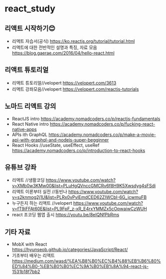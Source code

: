 # react_study

## 리액트 시작하기😊
- 리액트 자습서(공식)
  <https://ko.reactjs.org/tutorial/tutorial.html>
- 리액트에 대한 전반적인 설명과 특징, 자료 모음
  <https://blog.gaerae.com/2016/04/hello-react.html>
  
  

## 리액트 튜토리얼
- 리액트 튜토리얼//velopert
  <https://velopert.com/3613>
- 리액트 강좌모음//velopert
  <https://velopert.com/reactjs-tutorials>
  
  

## 노마드 리액트 강의
- ReactJS intro
  <https://academy.nomadcoders.co/p/reactjs-fundamentals>
- React Native intro
  <https://academy.nomadcoders.co/p/fucking-react-native-apps>
- APIs ith GraphQL
  <https://academy.nomadcoders.co/p/make-a-movie-api-with-graphql-and-nodejs-super-begginner>
- React Hooks //useState, useEffect, useRef
  <https://academy.nomadcoders.co/p/introduction-to-react-hooks>
  
  

## 유튜브 강좌
- 리액트 //생활코딩
  <https://www.youtube.com/watch?v=XMb0w3KMw00&list=PLuHgQVnccGMCRv6f8H9K5Xwsdyg4sFSdi>
- 리액트 이론부터 실전 //동빈나
  <https://www.youtube.com/watch?v=s2knmog2j1U&list=PLRx0vPvlEmdCED62ZIWCbI-6G_jcwmuFB>
- 누구든지 하는 리액트 //velopert
  <https://www.youtube.com/watch?v=fT9iFFAt60E&list=PL9FpF_z-xR_E4rxYMMZx5cOpwaiwCzWUH>
- react 조코딩 웹앱 출시
  <https://youtu.be/8eIQNfPbRms>
  
  

## 기타 자료
- MobX with React
  <https://hyunseob.github.io/categories/JavaScript/React/>
- 기초부터 배우는 리액트
  <https://medium.com/wasd/%EA%B8%B0%EC%B4%88%EB%B6%80%ED%84%B0-%EB%B0%B0%EC%9A%B0%EB%8A%94-react-js-1531b18f7bb2>
